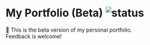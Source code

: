 # My Portfolio (Beta) ![status](https://img.shields.io/badge/status-beta-yellow)

🚀 This is the beta version of my personal portfolio.  
Feedback is welcome!
